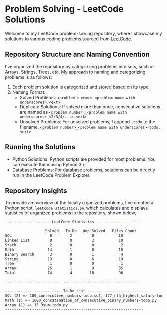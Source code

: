 # Problem Solving - LeetCode Solutions

Welcome to my LeetCode problem-solving repository, where I showcase my solutions to various coding problems sourced from [LeetCode](https://leetcode.com/).

## Repository Structure and Naming Convention

I've organized the repository by categorizing problems into sets, such as Arrays, Strings, Trees, etc. My approach to naming and categorizing problems is as follows:

1. Each problem solution is categorized and stored based on its type.
2. Naming Format:
   - Solved Problems: `<problem number>_<problem name with underscores>.<ext>`
   - Duplicate Solutions: If solved more than once, consecutive solutions are named as `<problem number>_<problem name with underscores>_<2/3/4/...>.<ext>`
   - Unsolved Problems: For unsolved problems, I append `-todo` to the filename, `<problem number>_<problem name with underscores>-todo.<ext>`

## Running the Solutions

- Python Solutions: Python scripts are provided for most problems. You can execute them using Python 3.x.
- Database Problems: For database problems, solutions can be directly run in the LeetCode Problem Explorer.

## Repository Insights

To provide an overview of the locally organized problems, I've created a Python script, `leetcode_statistics.py`, which calculates and displays statistics of organized problems in the repository, shown below,

```bash
-------------------- LeetCode Statistics --------------------

                  Solved   To-Do   Dup Solved   Files Count
SQL                 8        2         0           10
Linked List         8        0         2           10
Stack               2        0         0            2
Math               14        1         0           15
Binary Search       3        0         1            4
String             13        0         6           19
Tree                1        0         0            1
Array              25        1         9           35
Total              74        4        18           96

------------------------------------------------------------

------------------------- To-Do List -------------------------
SQL (2) => 180_consecutive_numbers-todo.sql, 177_nth_highest_salary-todo.sql
Math (1) => 1680_concatenation_of_consecutive_binary_numbers-todo.py
Array (1) => 15_3sum-todo.py
--------------------------------------------------------------
```
